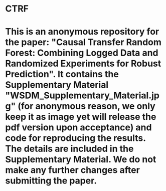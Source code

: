 # CTRF
# This is an anonymous repository for the paper: "Causal Transfer Random Forest: Combining Logged Data and Randomized Experiments for Robust Prediction". It contains the Supplementary Material "WSDM_Supplementary_Material.jpg" (for anonymous reason, we only keep it as image yet will release the pdf version upon acceptance) and code for reproducing the results. The details are included in the Supplementary Material. We do not make any further changes after submitting the paper.

